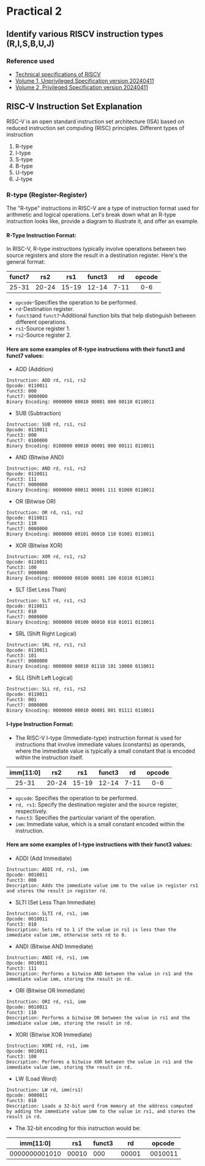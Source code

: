 # Practical 2
## Identify various RISCV instruction types (R,I,S,B,U,J) 
### Reference used 
- [Technical specifications of RISCV](https://riscv.org/technical/specifications/)
- [Volume 1, Unprivileged Specification version 20240411 ]( https://drive.google.com/file/d/1uviu1nH-tScFfgrovvFCrj7Omv8tFtkp/view?usp=drive_link)
- [Volume 2, Privileged Specification version 20240411](https://drive.google.com/file/d/17GeetSnT5wW3xNuAHI95-SI1gPGd5sJ_/view?usp=drive_link)
## RISC-V Instruction Set Explanation
RISC-V is an open standard instruction set architecture (ISA) based on reduced instruction set computing (RISC) principles.
Different types of instruction 
1. R-type
2. I-type
3. S-type
4. B-type
5. U-type
6. J-type
### R-type (Register-Register)
 The "R-type" instructions in RISC-V are a type of instruction format used for arithmetic and logical operations. Let's break down what an R-type instruction looks like, provide a diagram to illustrate it, and offer an example.

#### R-Type Instruction Format:

In RISC-V, R-type instructions typically involve operations between two source registers and store the result in a destination register. Here's the general format:

| funct7 |  rs2   |  rs1   | funct3 |   rd   |  opcode|
| :------: |  :-----: |  :---:   | :------: |   :---:  |  :------:|
| 25-31  |  20-24  |  15-19   | 12-14  |   7-11   | 0-6|
- `opcode`-Specifies the operation to be performed.
- `rd`-Destination register.
- `funct3`and `funct7`-Additional function bits that help distinguish between different operations.
- `rs1`-Source register 1.
- `rs2`-Source register 2.
#### Here are some examples of R-type instructions with their funct3 and funct7 values:


- ADD (Addition)

``` 
Instruction: ADD rd, rs1, rs2
Opcode: 0110011
funct3: 000
funct7: 0000000
Binary Encoding: 0000000 00010 00001 000 00110 0110011
```

- SUB (Subtraction)
```
Instruction: SUB rd, rs1, rs2
Opcode: 0110011
funct3: 000
funct7: 0100000
Binary Encoding: 0100000 00010 00001 000 00111 0110011
```
- AND (Bitwise AND)

```
Instruction: AND rd, rs1, rs2
Opcode: 0110011
funct3: 111
funct7: 0000000
Binary Encoding: 0000000 00011 00001 111 01000 0110011
```
- OR (Bitwise OR)
```
Instruction: OR rd, rs1, rs2
Opcode: 0110011
funct3: 110
funct7: 0000000
Binary Encoding: 0000000 00101 00010 110 01001 0110011
```
- XOR (Bitwise XOR)
```
Instruction: XOR rd, rs1, rs2
Opcode: 0110011
funct3: 100
funct7: 0000000
Binary Encoding: 0000000 00100 00001 100 01010 0110011
```
- SLT (Set Less Than)
```
Instruction: SLT rd, rs1, rs2
Opcode: 0110011
funct3: 010
funct7: 0000000
Binary Encoding: 0000000 00100 00010 010 01011 0110011
```
- SRL (Shift Right Logical)
```
Instruction: SRL rd, rs1, rs2
Opcode: 0110011
funct3: 101
funct7: 0000000
Binary Encoding: 0000000 00010 01110 101 10000 0110011
```
- SLL (Shift Left Logical)
```
Instruction: SLL rd, rs1, rs2
Opcode: 0110011
funct3: 001
funct7: 0000000
Binary Encoding: 0000000 00010 00001 001 01111 0110011
```

#### I-type Instruction Format:

- The RISC-V I-type (Immediate-type) instruction format is used for instructions that involve immediate values (constants) as operands, where the immediate value is typically a small constant that is encoded within the instruction itself.


| imm[11:0] |  rs2   |  rs1   | funct3 |   rd   |  opcode|
| :------: |  :-----: |  :---:   | :------: |   :---:  |  :------:|
| 25-31  |  20-24  |  15-19   | 12-14  |   7-11   | 0-6|

- `opcode`: Specifies the operation to be performed.
- `rd, rs1`: Specify the destination register and the  source register, respectively.
- `funct3`: Specifies the particular variant of the operation.
- `imm`: Immediate value, which is a small constant encoded within the instruction.


#### Here are some examples of I-type instructions with their funct3 values:

- ADDI (Add Immediate)
```
Instruction: ADDI rd, rs1, imm
Opcode: 0010011
funct3: 000
Description: Adds the immediate value imm to the value in register rs1 and stores the result in register rd.
```
- SLTI (Set Less Than Immediate)
```
Instruction: SLTI rd, rs1, imm
Opcode: 0010011
funct3: 010
Description: Sets rd to 1 if the value in rs1 is less than the immediate value imm, otherwise sets rd to 0.
```
- ANDI (Bitwise AND Immediate)
```
Instruction: ANDI rd, rs1, imm
Opcode: 0010011
funct3: 111
Description: Performs a bitwise AND between the value in rs1 and the immediate value imm, storing the result in rd.
```
- ORI (Bitwise OR Immediate)
```
Instruction: ORI rd, rs1, imm
Opcode: 0010011
funct3: 110
Description: Performs a bitwise OR between the value in rs1 and the immediate value imm, storing the result in rd.
```
- XORI (Bitwise XOR Immediate)
```
Instruction: XORI rd, rs1, imm
Opcode: 0010011
funct3: 100
Description: Performs a bitwise XOR between the value in rs1 and the immediate value imm, storing the result in rd.
```
- LW (Load Word)
```
Instruction: LW rd, imm(rs1)
Opcode: 0000011
funct3: 010
Description: Loads a 32-bit word from memory at the address computed by adding the immediate value imm to the value in rs1, and stores the result in rd.
```


- The 32-bit encoding for this instruction would be:

|imm[11:0] | rs1 | funct3 | rd | opcode|
|---|---|---|---|---|
0000000001010 | 00010 | 000 | 00001 | 0010011

